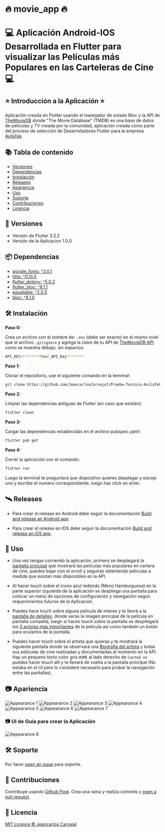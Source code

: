 # :fire: movie_app :fire:

# :computer: Aplicación Android-IOS Desarrollada en Flutter para visualizar las Películas más Populares en las Carteleras de Cine :computer:

## :star: Introducción a la Aplicación :star:

Aplicación creada en Flutter usando el manejador de estado Bloc y la API de [TheMovieDB](https://www.themoviedb.org/) donde "The Movie Database" (TMDB) es una base de datos de películas y TV creada por la comunidad, aplicación creada como parte del proceso de selección de Desarrolladores Flutter para la empresa [AvilaTek](https://www.avilatek.com)

## :books: Tabla de contenido

- [Versiones](#memo-versiones)
- [Dependencias](#package-dependencias)
- [Instalación](#hammer_and_wrench-instalación)
- [Releases](#artificial_satellite-releases)
- [Apariencia](#camera-apariencia)
- [Uso](#rocket-uso) 
- [Soporte](#hammer_and_wrench-soporte)
- [Contribuciones](#memo-contribuciones)
- [Licencia](#scroll-licencia)

## :memo: Versiones

*  Versión de Flutter 3.3.2
*  Versión de la Aplicacion 1.0.0

## :package: Dependencias

* [google_fonts: ^3.0.1](https://pub.dev/packages/google_fonts)
* [http: ^0.13.5](https://pub.dev/packages/http)
* [flutter_dotenv: ^5.0.2](https://pub.dev/packages/flutter_dotenv)
* [flutter_bloc: ^8.1.1](https://pub.dev/packages/bloc)
* [equatable: ^2.0.5](https://pub.dev/packages/flutter_bloc)
* [bloc: ^8.1.0](https://pub.dev/packages/equatable)

## :hammer_and_wrench: Instalación

**Paso 0:**

Crea un archivo con el nombre de: `.env` (debe ser exacto) en el mismo nivel que el archivo `.gitignore` y agrega la clave de tu API de [TheMovieDB API](https://www.themoviedb.org/documentation/api) como se muestra debajo, sin espacios:

```sh
API_KEY=********Your_API_Key********
```

**Paso 1:**

Clonar el repositorio, use el siguiente comando en la temrinal:

```sh
git clone https://github.com/JeancarlosCarvajal/Prueba-Tecnica-AvilaTek 
```

**Paso 2:**

Limpiar las dependencias antiguas de Flutter (en caso que existan):

```sh
flutter clean
```

**Paso 3:**

Cargar las dependencias establecidas en el archivo pubspec.yaml:

```sh
flutter pub get
```

**Paso 4:**

Correr la aplicación con el comando:

```sh
flutter run
```
Luego la terminal te preguntará que dispositivo quieres desplegar y escoje uno y escribe el numero correspondiente, luego has click en enter.

## :artificial_satellite: Releases

* Para crear el release en Android debe seguir la documentación [Build and release an Android app](https://docs.flutter.dev/deployment/android).

* Para crear el release en IOS debe seguir la documentación [Build and release an iOS app](https://docs.flutter.dev/deployment/ios).


## :rocket: Uso

* Una vez tengas corriendo la aplicación, primero se desplegará la [pantalla principal](https://github.com/JeancarlosCarvajal/Prueba-Tecnica-AvilaTek/blob/master/appearance/3-min.png) que mostrará las peliculas más populares en cartera de cine, puedes bajar con el scroll y seguirás obteniendo peliculas a medida que existan más disponibles en la API.

* Al hacer touch sobre el ícono azul redondo (Menú Hamburguesa) en la parte superior izquierda de la aplicación se despliega una pantalla para colocar un menú de opciones de configuración y navegación según requerimientos futuros de la Aplicación.

* Puedes hace touch sobre alguna película de interes y te llevrá a la [pantalla de detalles](https://github.com/JeancarlosCarvajal/Prueba-Tecnica-AvilaTek/blob/master/appearance/4-min.png), donde verás la imagen principal de la película en pantalla compelta, luego si haces touch sobre la pantalla se despliegará los [3 actores más importantes](https://github.com/JeancarlosCarvajal/Prueba-Tecnica-AvilaTek/blob/master/appearance/5-min.png) de la película así como también un botón para ocularlos de la pantalla.

* Puedes hacer touch sobre el artista que quieras y te mostrará la siguiente pantalla donde se observará una [Biografía del artista](https://github.com/JeancarlosCarvajal/Prueba-Tecnica-AvilaTek/blob/master/appearance/7-min.png) y todas sus peliculas de cine realizadas y documentadas al momento en la API. Hay un pequeno texto color gris `HOME` al lado derecho de `Casted on` puedes hacer touch alli y te llevará de vuelta a la pantalla principal (No estaba en el UI pero lo consideré necesario para probar la navegación entre las pantallas).



## :camera: Apariencia

![Appearance 1](appearance/1-min.png)
![Appearance 2](appearance/2-min.png)
![Appearance 3](appearance/3-min.png)
![Appearance 4](appearance/4-min.png)
![Appearance 5](appearance/5-min.png)
![Appearance 6](appearance/6-min.png)
![Appearance 7](appearance/7-min.png)

### :camera: UI de Guia para crear la Aplicación

![Appearance 8](appearance/UI.png)


## :hammer_and_wrench: Soporte

Por favor [open an issue](https://github.com/JeancarlosCarvajal/Prueba-Tecnica-AvilaTek/issues/new) para soporte.

## :memo: Contribuciones

Contribuye usando [Github Flow](https://guides.github.com/introduction/flow/). Crea una rama y realiza commits y [open a pull request](https://github.com/JeancarlosCarvajal/Prueba-Tecnica-AvilaTek).

## :scroll: Licencia

[MIT Licence © Jeancarlos Carvajal](https://github.com/JeancarlosCarvajal/Prueba-Tecnica-AvilaTek/blob/master/LICENCE.txt)